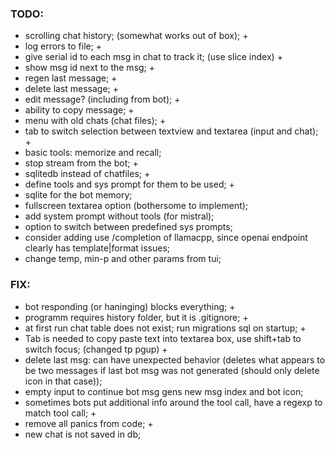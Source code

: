 ### TODO:
- scrolling chat history; (somewhat works out of box); +
- log errors to file; +
- give serial id to each msg in chat to track it; (use slice index) +
- show msg id next to the msg; +
- regen last message; +
- delete last message; +
- edit message? (including from bot); +
- ability to copy message; +
- menu with old chats (chat files); +
- tab to switch selection between textview and textarea (input and chat); +
- basic tools: memorize and recall;
- stop stream from the bot; +
- sqlitedb instead of chatfiles; +
- define tools and sys prompt for them to be used; +
- sqlite for the bot memory;
- fullscreen textarea option (bothersome to implement);
- add system prompt without tools (for mistral);
- option to switch between predefined sys prompts;
- consider adding use /completion of llamacpp, since openai endpoint clearly has template|format issues;
- change temp, min-p and other params from tui;

### FIX:
- bot responding (or haninging) blocks everything; +
- programm requires history folder, but it is .gitignore; +
- at first run chat table does not exist; run migrations sql on startup; +
- Tab is needed to copy paste text into textarea box, use shift+tab to switch focus; (changed tp pgup) +
- delete last msg: can have unexpected behavior (deletes what appears to be two messages if last bot msg was not generated (should only delete icon in that case));
- empty input to continue bot msg gens new msg index and bot icon;
- sometimes bots put additional info around the tool call, have a regexp to match tool call; +
- remove all panics from code; +
- new chat is not saved in db;
